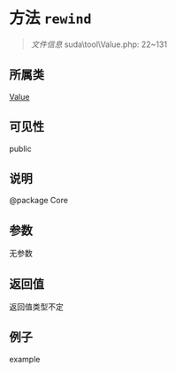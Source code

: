 # 方法 `rewind`



> *文件信息* suda\tool\Value.php: 22~131

## 所属类 

[Value](../Value.md)

## 可见性

 public 

## 说明

@package Core


## 参数


无参数


## 返回值

返回值类型不定


## 例子

example